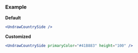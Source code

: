 ### Example

**Default**
```jsx
<UndrawCountrySide />
```

**Customized**
```jsx
<UndrawCountrySide primaryColor="#41B883" height="100" />
```
